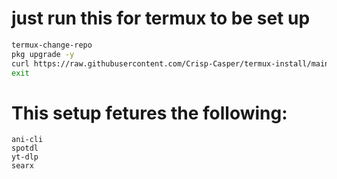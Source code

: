 # just run this for termux to be set up
```sh
termux-change-repo 
pkg upgrade -y 
curl https://raw.githubusercontent.com/Crisp-Casper/termux-install/main/install.sh | bash 
exit
```
# This setup fetures the following:
```
ani-cli
spotdl
yt-dlp
searx
```
